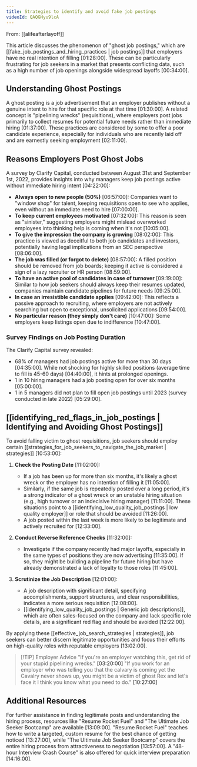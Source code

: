 ```yaml
---
title: Strategies to identify and avoid fake job postings
videoId: QAQGHyu9lcA
---
```


From: [[alifeafterlayoff]] <br/> 

This article discusses the phenomenon of "ghost job postings," which are [[fake_job_postings_and_hiring_practices | job postings]] that employers have no real intention of filling <a class="yt-timestamp" data-t="01:28:00">[01:28:00]</a>. These can be particularly frustrating for job seekers in a market that presents conflicting data, such as a high number of job openings alongside widespread layoffs <a class="yt-timestamp" data-t="00:34:00">[00:34:00]</a>.

## Understanding Ghost Postings
A ghost posting is a job advertisement that an employer publishes without a genuine intent to hire for that specific role at that time <a class="yt-timestamp" data-t="01:30:00">[01:30:00]</a>. A related concept is "pipelining wrecks" (requisitions), where employers post jobs primarily to collect resumes for potential future needs rather than immediate hiring <a class="yt-timestamp" data-t="01:37:00">[01:37:00]</a>. These practices are considered by some to offer a poor candidate experience, especially for individuals who are recently laid off and are earnestly seeking employment <a class="yt-timestamp" data-t="02:11:00">[02:11:00]</a>.

## Reasons Employers Post Ghost Jobs
A survey by Clarify Capital, conducted between August 31st and September 1st, 2022, provides insights into why managers keep job postings active without immediate hiring intent <a class="yt-timestamp" data-t="04:22:00">[04:22:00]</a>:

*   **Always open to new people (50%)** <a class="yt-timestamp" data-t="06:57:00">[06:57:00]</a>: Companies want to "window shop" for talent, keeping requisitions open to see who applies, even without an immediate need to hire <a class="yt-timestamp" data-t="07:00:00">[07:00:00]</a>.
*   **To keep current employees motivated** <a class="yt-timestamp" data-t="07:32:00">[07:32:00]</a>: This reason is seen as "sinister," suggesting employers might mislead overworked employees into thinking help is coming when it's not <a class="yt-timestamp" data-t="10:05:00">[10:05:00]</a>.
*   **To give the impression the company is growing** <a class="yt-timestamp" data-t="08:02:00">[08:02:00]</a>: This practice is viewed as deceitful to both job candidates and investors, potentially having legal implications from an SEC perspective <a class="yt-timestamp" data-t="08:06:00">[08:06:00]</a>.
*   **The job was filled (or forgot to delete)** <a class="yt-timestamp" data-t="08:57:00">[08:57:00]</a>: A filled position should be removed from job boards; keeping it active is considered a sign of a lazy recruiter or HR person <a class="yt-timestamp" data-t="08:59:00">[08:59:00]</a>.
*   **To have an active pool of candidates in case of turnover** <a class="yt-timestamp" data-t="09:19:00">[09:19:00]</a>: Similar to how job seekers should always keep their resumes updated, companies maintain candidate pipelines for future needs <a class="yt-timestamp" data-t="09:25:00">[09:25:00]</a>.
*   **In case an irresistible candidate applies** <a class="yt-timestamp" data-t="09:42:00">[09:42:00]</a>: This reflects a passive approach to recruiting, where employers are not actively searching but open to exceptional, unsolicited applications <a class="yt-timestamp" data-t="09:54:00">[09:54:00]</a>.
*   **No particular reason (they simply don't care)** <a class="yt-timestamp" data-t="10:47:00">[10:47:00]</a>: Some employers keep listings open due to indifference <a class="yt-timestamp" data-t="10:47:00">[10:47:00]</a>.

### Survey Findings on Job Posting Duration
The Clarify Capital survey revealed:
*   68% of managers had job postings active for more than 30 days <a class="yt-timestamp" data-t="04:35:00">[04:35:00]</a>. While not shocking for highly skilled positions (average time to fill is 45-60 days) <a class="yt-timestamp" data-t="04:40:00">[04:40:00]</a>, it hints at prolonged openings.
*   1 in 10 hiring managers had a job posting open for over six months <a class="yt-timestamp" data-t="05:00:00">[05:00:00]</a>.
*   1 in 5 managers did not plan to fill open job postings until 2023 (survey conducted in late 2022) <a class="yt-timestamp" data-t="05:29:00">[05:29:00]</a>.

## [[identifying_red_flags_in_job_postings | Identifying and Avoiding Ghost Postings]]
To avoid falling victim to ghost requisitions, job seekers should employ certain [[strategies_for_job_seekers_to_navigate_the_job_market | strategies]] <a class="yt-timestamp" data-t="10:53:00">[10:53:00]</a>:

1.  **Check the Posting Date** <a class="yt-timestamp" data-t="11:02:00">[11:02:00]</a>:
    *   If a job has been up for more than six months, it's likely a ghost wreck or the employer has no intention of filling it <a class="yt-timestamp" data-t="11:05:00">[11:05:00]</a>.
    *   Similarly, if the same job is repeatedly posted over a long period, it's a strong indicator of a ghost wreck or an unstable hiring situation (e.g., high turnover or an indecisive hiring manager) <a class="yt-timestamp" data-t="11:11:00">[11:11:00]</a>. These situations point to a [[identifying_low_quality_job_postings | low quality employer]] or role that should be avoided <a class="yt-timestamp" data-t="11:26:00">[11:26:00]</a>.
    *   A job posted within the last week is more likely to be legitimate and actively recruited for <a class="yt-timestamp" data-t="12:33:00">[12:33:00]</a>.

2.  **Conduct Reverse Reference Checks** <a class="yt-timestamp" data-t="11:32:00">[11:32:00]</a>:
    *   Investigate if the company recently had major layoffs, especially in the same types of positions they are now advertising <a class="yt-timestamp" data-t="11:35:00">[11:35:00]</a>. If so, they might be building a pipeline for future hiring but have already demonstrated a lack of loyalty to those roles <a class="yt-timestamp" data-t="11:45:00">[11:45:00]</a>.

3.  **Scrutinize the Job Description** <a class="yt-timestamp" data-t="12:01:00">[12:01:00]</a>:
    *   A job description with significant detail, specifying accomplishments, support structures, and clear responsibilities, indicates a more serious requisition <a class="yt-timestamp" data-t="12:08:00">[12:08:00]</a>.
    *   [[identifying_low_quality_job_postings | Generic job descriptions]], which are often sales-focused on the company and lack specific role details, are a significant red flag and should be avoided <a class="yt-timestamp" data-t="12:22:00">[12:22:00]</a>.

By applying these [[effective_job_search_strategies | strategies]], job seekers can better discern legitimate opportunities and focus their efforts on high-quality roles with reputable employers <a class="yt-timestamp" data-t="13:02:00">[13:02:00]</a>.

> [!TIP] Employer Advice
> "If you're an employer watching this, get rid of your stupid pipelining wrecks." <a class="yt-timestamp" data-t="03:20:00">[03:20:00]</a>
> "If you work for an employer who was telling you that the calvary is coming yet the Cavalry never shows up, you might be a victim of ghost Rex and let's face it I think you know what you need to do." <a class="yt-timestamp" data-t="10:27:00">[10:27:00]</a>

## Additional Resources
For further assistance in finding legitimate posts and understanding the hiring process, resources like "Resume Rocket Fuel" and "The Ultimate Job Seeker Bootcamp" are available <a class="yt-timestamp" data-t="13:09:00">[13:09:00]</a>. "Resume Rocket Fuel" teaches how to write a targeted, custom resume for the best chance of getting noticed <a class="yt-timestamp" data-t="13:27:00">[13:27:00]</a>, while "The Ultimate Job Seeker Bootcamp" covers the entire hiring process from attractiveness to negotiation <a class="yt-timestamp" data-t="13:57:00">[13:57:00]</a>. A "48-hour Interview Crash Course" is also offered for quick interview preparation <a class="yt-timestamp" data-t="14:16:00">[14:16:00]</a>.